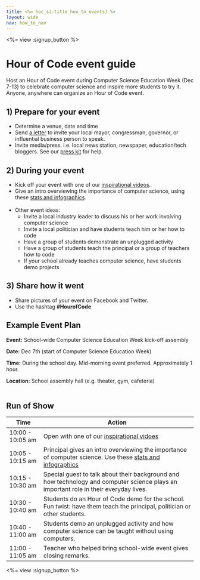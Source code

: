 ```yaml
---
title: <%= hoc_s(:title_how_to_events) %>
layout: wide
nav: how_to_nav
---
```


<%= view :signup_button %>

# Hour of Code event guide

Host an Hour of Code event during Computer Science Education Week (Dec 7-13) to celebrate computer science and inspire more students to try it. Anyone, anywhere can organize an Hour of Code event. 

## 1) Prepare for your event
- Determine a venue, date and time
- Send <a href="<%= resolve_url('https://docs.google.com/a/code.org/document/d/1eP41sKW7y0qq_JvkRIgZK8dWYICaGRZ4CCDETXa78wY/edit') %>">a letter</a> to invite your local mayor, congressman, governor, or influential business person to speak.
- Invite media/press. i.e. local news station, newspaper, education/tech bloggers. See our <a href="<%= resolve_url('/resources/press-kit') %>">press kit</a> for help.

## 2) During your event

- Kick off your event with one of our <a href="<%= resolve_url('/resources#videos') %>">inspirational videos</a>.
- Give an intro overviewing the importance of computer science, using these <a href="<%= resolve_url('/resources/stats') %>">stats and infographics</a>. 
	<br/>
	<br/>
- Other event ideas:
	- Invite a local industry leader to discuss his or her work involving computer science
	- Invite a local politician and have students teach him or her how to code
	- Have a group of students demonstrate an unplugged activity
	- Have a group of students teach the principal or a group of teachers how to code
	- If your school already teaches computer science, have students demo projects

## 3) Share how it went
- Share pictures of your event on Facebook and Twitter. 
- Use the hashtag **#HourofCode**

## Example Event Plan 
**Event:** School-wide Computer Science Education Week kick-off assembly

**Date:** Dec 7th (start of Computer Science Education Week)

**Time:** During the school day. Mid-morning event preferred. Approximately 1 hour.

**Location:** School assembly hall (e.g. theater, gym, cafeteria)
<br/>
<br/>

## Run of Show

|Time | Action |
|------------ | ------------- | 
|10:00 - 10:05 am | Open with one of our [inspirational vidoes](http://hourofcode.com/us/resources#videos) | 
|10:05 - 10:15 am | Principal gives an intro overviewing the importance of computer science. Use these [stats and infographics](/resources/stats) | 
|10:15 - 10:30 am | Special guest to talk about their background and how technology and computer science plays an important role in their everyday lives.  | 
|10:30 - 10:40 am | Students do an Hour of Code demo for the school. Fun twist: have them teach the principal, politician or other students.  | 
|10:40 - 11:00 am | Students demo an unplugged activity and how computer science can be taught without using computers. | 
|11:00 - 11:05 am | Teacher who helped bring school-wide event gives closing remarks.  | 

<%= view :signup_button %>
